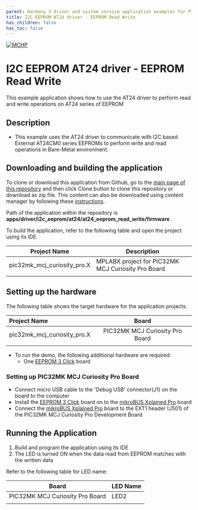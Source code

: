 ```yaml
---
parent: Harmony 3 driver and system service application examples for PIC32MK family
title: I2C EEPROM AT24 driver - EEPROM Read Write 
has_children: false
has_toc: false
---
```


[![MCHP](https://www.microchip.com/ResourcePackages/Microchip/assets/dist/images/logo.png)](https://www.microchip.com)

# I2C EEPROM AT24 driver - EEPROM Read Write

This example application shows how to use the AT24 driver to perform read and write operations on AT24 series of EEPROM

## Description

- This example uses the AT24 driver to communicate with I2C based External AT24CM0 series EEPROMs to perform write and read operations in Bare-Metal environment.

## Downloading and building the application

To clone or download this application from Github, go to the [main page of this repository](https://github.com/Microchip-MPLAB-Harmony/core_apps_pic32mk) and then click Clone button to clone this repository or download as zip file.
This content can also be downloaded using content manager by following these [instructions](https://github.com/Microchip-MPLAB-Harmony/contentmanager/wiki).

Path of the application within the repository is **apps/driver/i2c_eeprom/at24/at24_eeprom_read_write/firmware** .

To build the application, refer to the following table and open the project using its IDE.

| Project Name      | Description                                    |
| ----------------- | ---------------------------------------------- |
| pic32mk_mcj_curiosity_pro.X | MPLABX project for PIC32MK MCJ Curiosity Pro Board |
|||

## Setting up the hardware

The following table shows the target hardware for the application projects.

| Project Name| Board|
|:---------|:---------:|
| pic32mk_mcj_curiosity_pro.X | PIC32MK MCJ Curiosity Pro Board |
|||

- To run the demo, the following additional hardware are required:
    - One [EEPROM 3 Click](https://www.mikroe.com/eeprom-3-click) board

### Setting up PIC32MK MCJ Curiosity Pro Board

- Connect micro USB cable to the 'Debug USB' connector(J1) on the board to the computer
- Install the [EEPROM 3 Click](https://www.mikroe.com/eeprom-3-click) board on to the [mikroBUS Xplained Pro](https://www.microchip.com/developmenttools/ProductDetails/ATMBUSADAPTER-XPRO) board
- Connect the [mikroBUS Xplained Pro](https://www.microchip.com/developmenttools/ProductDetails/ATMBUSADAPTER-XPRO) board to the EXT1 header (J501) of the PIC32MK MCJ Curiosity Pro Development Board

## Running the Application

1. Build and program the application using its IDE
2. The LED is turned ON when the data read from EEPROM matches with the written data

Refer to the following table for LED name:

| Board | LED Name |
| ----- | -------- |
|  PIC32MK MCJ Curiosity Pro Board | LED2 |
|||
